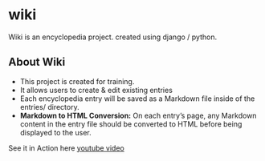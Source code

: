 # wiki
Wiki is an encyclopedia project. created using django / python.


## About Wiki

* This project is created for training.  
* It allows users to create & edit existing entries  
* Each encyclopedia entry will be saved as a Markdown file inside of the entries/ directory.  
* **Markdown to HTML Conversion:** On each entry’s page, any Markdown content in the entry file should be converted to HTML before being displayed to the user.  



See it in Action here [youtube video](https://www.youtube.com/watch?v=n1lvmE4h_eM)
